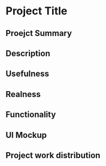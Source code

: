 # Project Title

## Proejct Summary

## Description

## Usefulness

## Realness

## Functionality

## UI Mockup

## Project work distribution
